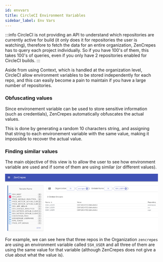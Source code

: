 ```yaml
---
id: envvars
title: CircleCI Environment Variables
sidebar_label: Env Vars
---
```


:::info
CircleCI is not providing an API to understand which repositories are currently active for build (it only does it for repositories the user is watching), therefore to fetch the data for an entire organization, ZenCrepes has to query each project individually. So if you have 100's of them, this takes 100's of queries, even if you only have 2 repositories enabled for CircleCI builds.
:::

Aside from using Context, which is handled at the organization level, CircleCI allow environment variables to be stored independently for each repo, and this can easily become a pain to maintain if you have a large number of repositories.

### Obfuscating values

Since environement variable can be used to store sensitive information (such as credentials), ZenCrepes automatically obfuscates the actual values.

This is done by generating a random 10 characters string, and assigning that string to each environement variable with the same value, making it impossible to recover the actual value.

### Finding similar values

The main objective of this view is to allow the user to see how environment variable are used and if some of them are using similar (or different values).

<p align="center">
  <img alt="Issues View" title="Issues view" src="/img/zencrepes-circleci-envvars.png" width="800" />
</p>

For example, we can see here that three repos in the Organization `zencrepes` are using an environment variable called `SSH_USER` and all three of them are using the same value for that variable (although ZenCrepes does not give a clue about what the value is).
